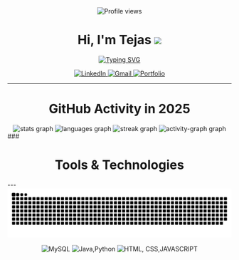 <div id="header" align="center">
  <img src="https://komarev.com/ghpvc/?username=tejas-jiddewar&label=PROFILE+VIEWS&color=0066CC&style=flat" alt="Profile views"/>
  <h1>
    Hi, I'm Tejas 
    <img src="https://media.giphy.com/media/hvRJCLFzcasrR4ia7z/giphy.gif" width="30px"/>
  </h1>

  <p align="center">
    <a href="https://github.com/tejas-jiddewar">
      <img src="https://readme-typing-svg.herokuapp.com?font=Fira+Code&weight=600&size=25&duration=3000&pause=1000&color=0066CC&center=true&vCenter=true&width=650&lines=Data+Analyst+%7C+BI+Enthusiast;Building+dashboards+that+speak+volumes;SQL+%7C+Power+BI+%7C+Tableau+%7C+Excel;Automating+insights+using+data;Let%E2%80%99s+turn+data+into+decisions!" alt="Typing SVG" />
    </a>
  </p>

  <div>
    <a href="https://linkedin.com/in/your-linkedin-profile" target="_blank">
      <img src="https://img.shields.io/badge/LinkedIn-0077B5?style=for-the-badge&logo=linkedin&logoColor=white" alt="LinkedIn"/>
    </a>
    <a href="mailto:your.email@example.com">
      <img src="https://img.shields.io/badge/Gmail-D14836?style=for-the-badge&logo=gmail&logoColor=white" alt="Gmail"/>
    </a>
    <a href="https://your-portfolio-website.com" target="_blank">
      <img src="https://img.shields.io/badge/Portfolio-343434?style=for-the-badge&logo=google-chrome&logoColor=white" alt="Portfolio"/>
    </a>
  </div>
</div>


---

### <h1 align="center"> GitHub Activity in 2025 </h1>

<div align="center">
  <img src="https://github-readme-stats.vercel.app/api?username=tejas-jiddewar&hide_title=false&hide_rank=false&show_icons=true&include_all_commits=true&count_private=true&disable_animations=false&theme=dracula&locale=en&hide_border=false&order=1" height="150" alt="stats graph"  />
  <img src="https://github-readme-stats.vercel.app/api/top-langs?username=tejas-jiddewar&locale=en&hide_title=false&layout=compact&card_width=320&langs_count=5&theme=dracula&hide_border=false&order=2" height="150" alt="languages graph"  />
  <img src="https://streak-stats.demolab.com?user=tejas-jiddewar&locale=en&mode=daily&theme=dracula&hide_border=false&border_radius=5&order=3" height="150" alt="streak graph"  />
  <img src="https://github-readme-activity-graph.vercel.app/graph?username=tejas-jiddewar&radius=16&theme=react&area=true&order=5" height="300" alt="activity-graph graph"  />
</div>
###  <h1 align="center">Tools & Technologies</h1>
---
<div align="center">
  <picture>
    <source
      media="(prefers-color-scheme: dark)"
      srcset="https://raw.githubusercontent.com/platane/snk/output/github-contribution-grid-snake-dark.svg"
    />
    <source
      media="(prefers-color-scheme: light)"
      srcset="https://raw.githubusercontent.com/platane/snk/output/github-contribution-grid-snake.svg"
    />
    <img
      alt="github contribution grid snake animation"
      src="https://raw.githubusercontent.com/platane/snk/output/github-contribution-grid-snake.svg"
    />
  </picture>
</div>
<p align="center">
  <!-- Databases -->
  <img src="https://skillicons.dev/icons?i=mysql" alt="MySQL" />

  <!-- Programming -->
  <img src="https://skillicons.dev/icons?i=java,python" alt="Java,Python" />

  <!-- Web Dev -->
  <img src="https://skillicons.dev/icons?i=html,css,javascript" alt="HTML, CSS,JAVASCRIPT" />
</p>

